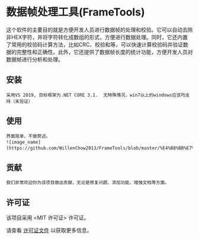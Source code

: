 # 数据帧处理工具(FrameTools)
这个软件的主要目的就是方便开发人员进行数据帧的处理和校验。它可以自动去除非HEX字符，并将字符转化成数组的形式，方便进行数据处理。同时，它还内置了常用的校验码计算方法，比如CRC、校验和等，可以快速计算校验码并验证数据的完整性和正确性。此外，它还提供了数据帧长度的统计功能，方便开发人员对数据帧进行分析和处理。

## 安装

    采用VS 2019, 目标框架为.NET CORE 3.1.  无特殊情况，win7以上的windows应该均支持（未验证）

## 使用

    界面简单，不做赘述。
    ![image_name](https://github.com/WillenChow2013/FrameTools/blob/master/%E4%B8%BB%E7%95%8C%E9%9D%A2.png)


## 贡献

    我们非常欢迎你为该项目做出贡献，无论是修复问题、添加功能、增强文档等方面。

## 许可证

该项目采用 <MIT 许可证> 许可证。

请查看 [许可证文件](LICENSE.md) 以获取更多信息。
